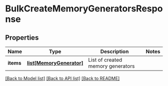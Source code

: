# BulkCreateMemoryGeneratorsResponse

## Properties
Name | Type | Description | Notes
------------ | ------------- | ------------- | -------------
**items** | [**list[MemoryGenerator]**](MemoryGenerator.md) | List of created memory generators | 

[[Back to Model list]](../README.md#documentation-for-models) [[Back to API list]](../README.md#documentation-for-api-endpoints) [[Back to README]](../README.md)



